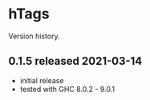 # hTags

Version history.

## 0.1.5 released 2021-03-14

- initial release
- tested with GHC 8.0.2 - 9.0.1
